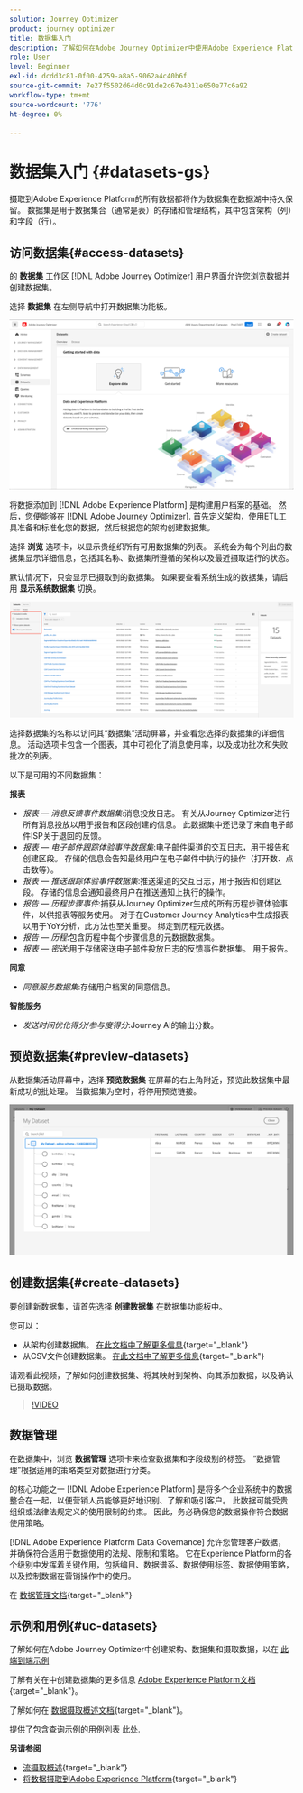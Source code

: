 ```yaml
---
solution: Journey Optimizer
product: journey optimizer
title: 数据集入门
description: 了解如何在Adobe Journey Optimizer中使用Adobe Experience Platform数据集
role: User
level: Beginner
exl-id: dcdd3c81-0f00-4259-a8a5-9062a4c40b6f
source-git-commit: 7e27f5502d64d0c91de2c67e4011e650e77c6a92
workflow-type: tm+mt
source-wordcount: '776'
ht-degree: 0%

---
```


# 数据集入门 {#datasets-gs}

摄取到Adobe Experience Platform的所有数据都将作为数据集在数据湖中持久保留。 数据集是用于数据集合（通常是表）的存储和管理结构，其中包含架构（列）和字段（行）。

## 访问数据集{#access-datasets}

的 **数据集** 工作区 [!DNL Adobe Journey Optimizer] 用户界面允许您浏览数据并创建数据集。

选择 **数据集** 在左侧导航中打开数据集功能板。

![](assets/datasets-home.png)

将数据添加到 [!DNL Adobe Experience Platform] 是构建用户档案的基础。 然后，您便能够在 [!DNL Adobe Journey Optimizer]. 首先定义架构，使用ETL工具准备和标准化您的数据，然后根据您的架构创建数据集。

选择 **浏览** 选项卡，以显示贵组织所有可用数据集的列表。 系统会为每个列出的数据集显示详细信息，包括其名称、数据集所遵循的架构以及最近摄取运行的状态。

默认情况下，只会显示已摄取到的数据集。 如果要查看系统生成的数据集，请启用 **显示系统数据集** 切换。

![](assets/ajo-system-datasets.png)

选择数据集的名称以访问其“数据集”活动屏幕，并查看您选择的数据集的详细信息。 活动选项卡包含一个图表，其中可视化了消息使用率，以及成功批次和失败批次的列表。

以下是可用的不同数据集：

**报表**

* _报表 — 消息反馈事件数据集_:消息投放日志。 有关从Journey Optimizer进行所有消息投放以用于报告和区段创建的信息。 此数据集中还记录了来自电子邮件ISP关于退回的反馈。
* _报表 — 电子邮件跟踪体验事件数据集_:电子邮件渠道的交互日志，用于报告和创建区段。 存储的信息会告知最终用户在电子邮件中执行的操作（打开数、点击数等）。
* _报表 — 推送跟踪体验事件数据集_:推送渠道的交互日志，用于报告和创建区段。 存储的信息会通知最终用户在推送通知上执行的操作。
* _报告 — 历程步骤事件_:捕获从Journey Optimizer生成的所有历程步骤体验事件，以供报表等服务使用。 对于在Customer Journey Analytics中生成报表以用于YoY分析，此方法也至关重要。 绑定到历程元数据。
* _报告 — 历程_:包含历程中每个步骤信息的元数据数据集。
* _报表 — 密送_:用于存储密送电子邮件投放日志的反馈事件数据集。 用于报告。

**同意**

* _同意服务数据集_:存储用户档案的同意信息。

**智能服务**

* _发送时间优化得分/参与度得分_:Journey AI的输出分数。

## 预览数据集{#preview-datasets}

从数据集活动屏幕中，选择 **预览数据集** 在屏幕的右上角附近，预览此数据集中最新成功的批处理。 当数据集为空时，将停用预览链接。

![](assets/dataset-preview.png)

## 创建数据集{#create-datasets}

要创建新数据集，请首先选择 **创建数据集** 在数据集功能板中。

您可以：

* 从架构创建数据集。 [在此文档中了解更多信息](https://experienceleague.adobe.com/docs/experience-platform/catalog/datasets/user-guide.html?lang=en#schema){target=&quot;_blank&quot;}
* 从CSV文件创建数据集。 [在此文档中了解更多信息](https://experienceleague.adobe.com/docs/experience-platform/ingestion/tutorials/map-a-csv-file.html){target=&quot;_blank&quot;}

请观看此视频，了解如何创建数据集、将其映射到架构、向其添加数据，以及确认已摄取数据。

>[!VIDEO](https://video.tv.adobe.com/v/334293?quality=12)

## 数据管理

在数据集中，浏览 **数据管理** 选项卡来检查数据集和字段级别的标签。 “数据管理”根据适用的策略类型对数据进行分类。

的核心功能之一 [!DNL Adobe Experience Platform] 是将多个企业系统中的数据整合在一起，以便营销人员能够更好地识别、了解和吸引客户。 此数据可能受贵组织或法律法规定义的使用限制的约束。 因此，务必确保您的数据操作符合数据使用策略。

[!DNL Adobe Experience Platform Data Governance] 允许您管理客户数据，并确保符合适用于数据使用的法规、限制和策略。 它在Experience Platform的各个级别中发挥着关键作用，包括编目、数据谱系、数据使用标签、数据使用策略，以及控制数据在营销操作中的使用。

在 [数据管理文档](https://experienceleague.adobe.com/docs/experience-platform/data-governance/labels/user-guide.html){target=&quot;_blank&quot;}

## 示例和用例{#uc-datasets}

了解如何在Adobe Journey Optimizer中创建架构、数据集和摄取数据，以在 [此端到端示例](../segment/creating-test-profiles.md)

了解有关在中创建数据集的更多信息 [Adobe Experience Platform文档](https://experienceleague.adobe.com/docs/experience-platform/catalog/datasets/overview.html){target=&quot;_blank&quot;}。

了解如何在 [数据摄取概述文档](https://experienceleague.adobe.com/docs/experience-platform/ingestion/home.html){target=&quot;_blank&quot;}。

提供了包含查询示例的用例列表 [此处](../data/datasets-query-examples.md).

**另请参阅**

* [流摄取概述](https://experienceleague.adobe.com/docs/experience-platform/ingestion/streaming/overview.html){target=&quot;_blank&quot;}
* [将数据摄取到Adobe Experience Platform](https://experienceleague.adobe.com/docs/experience-platform/ingestion/tutorials/ingest-batch-data.html){target=&quot;_blank&quot;}
